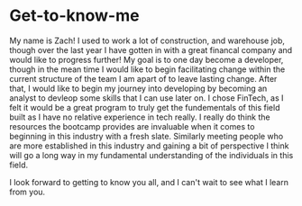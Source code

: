 # Get-to-know-me
My name is Zach! I used to work a lot of construction, and warehouse job, though over the last year I have gotten in with a great financal company and would like to progress further!
My goal is to one day become a developer, though in the mean time I would like to begin facilitating change within the current structure of the team I am apart of to leave lasting change. After that, I would like to begin my journey into developing by becoming an analyst to devleop some skills that I can use later on. 
I chose FinTech, as I felt it would be a great program to truly get the fundementals of this field built as I have no relative experience in tech really. I really do think the resources the bootcamp provides are invaluable when it comes to beginning in this industry with a fresh slate. Similarly meeting people who are more established in this industry and gaining a bit of perspective I think will go a long way in my fundamental understanding of the individuals in this field. 

I look forward to getting to know you all, and I can't wait to see what I learn from you. 